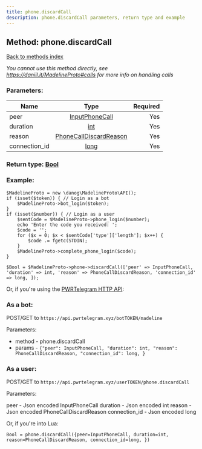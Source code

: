 ```yaml
---
title: phone.discardCall
description: phone.discardCall parameters, return type and example
---
```

## Method: phone.discardCall  
[Back to methods index](index.md)


*You cannot use this method directly, see https://daniil.it/MadelineProto#calls for more info on handling calls*




### Parameters:

| Name     |    Type       | Required |
|----------|:-------------:|---------:|
|peer|[InputPhoneCall](../types/InputPhoneCall.md) | Yes|
|duration|[int](../types/int.md) | Yes|
|reason|[PhoneCallDiscardReason](../types/PhoneCallDiscardReason.md) | Yes|
|connection\_id|[long](../types/long.md) | Yes|


### Return type: [Bool](../types/Bool.md)

### Example:


```
$MadelineProto = new \danog\MadelineProto\API();
if (isset($token)) { // Login as a bot
    $MadelineProto->bot_login($token);
}
if (isset($number)) { // Login as a user
    $sentCode = $MadelineProto->phone_login($number);
    echo 'Enter the code you received: ';
    $code = '';
    for ($x = 0; $x < $sentCode['type']['length']; $x++) {
        $code .= fgetc(STDIN);
    }
    $MadelineProto->complete_phone_login($code);
}

$Bool = $MadelineProto->phone->discardCall(['peer' => InputPhoneCall, 'duration' => int, 'reason' => PhoneCallDiscardReason, 'connection_id' => long, ]);
```

Or, if you're using the [PWRTelegram HTTP API](https://pwrtelegram.xyz):

### As a bot:

POST/GET to `https://api.pwrtelegram.xyz/botTOKEN/madeline`

Parameters:

* method - phone.discardCall
* params - `{"peer": InputPhoneCall, "duration": int, "reason": PhoneCallDiscardReason, "connection_id": long, }`



### As a user:

POST/GET to `https://api.pwrtelegram.xyz/userTOKEN/phone.discardCall`

Parameters:

peer - Json encoded InputPhoneCall
duration - Json encoded int
reason - Json encoded PhoneCallDiscardReason
connection_id - Json encoded long



Or, if you're into Lua:

```
Bool = phone.discardCall({peer=InputPhoneCall, duration=int, reason=PhoneCallDiscardReason, connection_id=long, })
```

